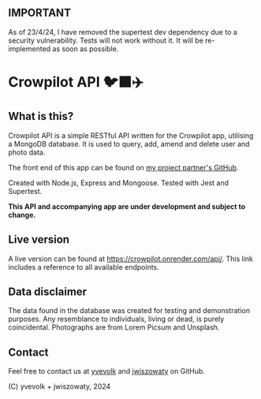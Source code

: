 ## IMPORTANT
As of 23/4/24, I have removed the supertest dev dependency due to a security vulnerability. Tests will not work without it. It will be re-implemented as soon as possible.

# Crowpilot API 🐦‍⬛✈️

## What is this?
Crowpilot API is a simple RESTful API written for the Crowpilot app, utilising a MongoDB database. It is used to query, add, amend and delete user and photo data.

The front end of this app can be found on [my project partner's GitHub](https://github.com/jwiszowaty/crowpilot-frontend).

Created with Node.js, Express and Mongoose. Tested with Jest and Supertest.

**This API and accompanying app are under development and subject to change.**

## Live version
A live version can be found at https://crowpilot.onrender.com/api/.
This link includes a reference to all available endpoints.

## Data disclaimer
The data found in the database was created for testing and demonstration purposes. Any resemblance to individuals, living or dead, is purely coincidental.
Photographs are from Lorem Picsum and Unsplash.

## Contact
Feel free to contact us at [yvevolk](https://github.com/yvevolk) and [jwiszowaty](https://github.com/jwiszowaty) on GitHub.

(C) yvevolk + jwiszowaty, 2024
